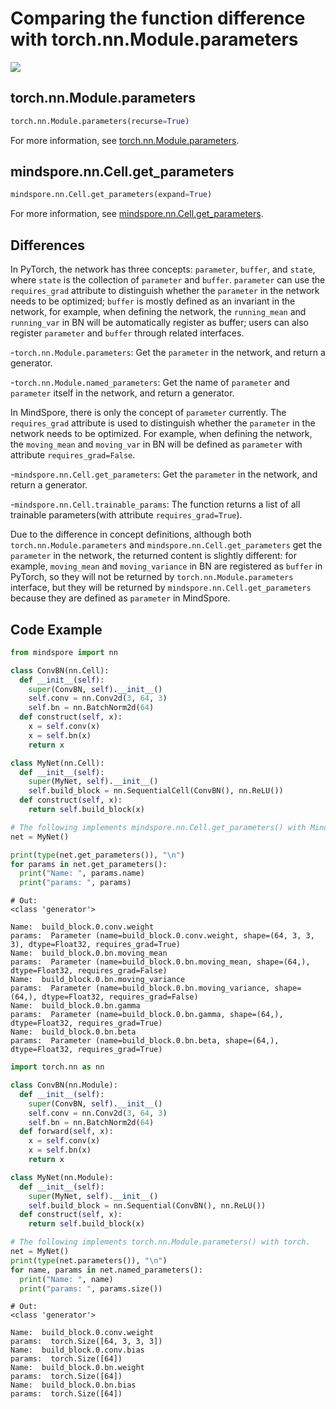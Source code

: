 # Comparing the function difference with torch.nn.Module.parameters

<a href="https://gitee.com/mindspore/docs/blob/master/docs/mindspore/migration_guide/source_en/api_mapping/pytorch_diff/GetParams.md" target="_blank"><img src="https://mindspore-website.obs.cn-north-4.myhuaweicloud.com/website-images/master/resource/_static/logo_source_en.png"></a>

## torch.nn.Module.parameters

```python
torch.nn.Module.parameters(recurse=True)
```

For more information, see [torch.nn.Module.parameters](https://pytorch.org/docs/1.5.0/nn.html#torch.nn.Module.parameters).

## mindspore.nn.Cell.get_parameters

```python
mindspore.nn.Cell.get_parameters(expand=True)
```

For more information, see [mindspore.nn.Cell.get_parameters](https://mindspore.cn/docs/api/en/master/api_python/nn/mindspore.nn.Cell.html#mindspore.nn.Cell.get_parameters).

## Differences

In PyTorch, the network has three concepts: `parameter`, `buffer`, and `state`, where `state` is the collection of `parameter` and `buffer`. `parameter` can use the `requires_grad` attribute to distinguish whether the `parameter` in the network needs to be optimized; `buffer` is mostly defined as an invariant in the network, for example, when defining the network, the `running_mean` and `running_var` in BN will be automatically register as buffer; users can also register `parameter` and `buffer` through related interfaces.

-`torch.nn.Module.parameters`: Get the `parameter` in the network, and return a generator.

-`torch.nn.Module.named_parameters`: Get the name of  `parameter` and  `parameter` itself in the network, and return a generator.

In MindSpore, there is only the concept of `parameter` currently. The `requires_grad` attribute is used to distinguish whether the `parameter` in the network needs to be optimized. For example, when defining the network, the `moving_mean` and `moving_var` in BN will be defined as `parameter` with attribute `requires_grad=False`.

-`mindspore.nn.Cell.get_parameters`: Get the `parameter` in the network, and return a generator.

-`mindspore.nn.Cell.trainable_params`: The function returns a list of all trainable parameters(with attribute `requires_grad=True`).

Due to the difference in concept definitions, although both `torch.nn.Module.parameters` and `mindspore.nn.Cell.get_parameters` get the `parameter` in the network, the returned content is slightly different: for example, `moving_mean` and `moving_variance`  in BN are registered as `buffer` in PyTorch, so they will not be returned by `torch.nn.Module.parameters` interface, but they will be returned by  `mindspore.nn.Cell.get_parameters` because they are defined as `parameter` in MindSpore.

## Code Example

```python
from mindspore import nn

class ConvBN(nn.Cell):
  def __init__(self):
    super(ConvBN, self).__init__()
    self.conv = nn.Conv2d(3, 64, 3)
    self.bn = nn.BatchNorm2d(64)
  def construct(self, x):
    x = self.conv(x)
    x = self.bn(x)
    return x

class MyNet(nn.Cell):
  def __init__(self):
    super(MyNet, self).__init__()
    self.build_block = nn.SequentialCell(ConvBN(), nn.ReLU())
  def construct(self, x):
    return self.build_block(x)

# The following implements mindspore.nn.Cell.get_parameters() with MindSpore.
net = MyNet()

print(type(net.get_parameters()), "\n")
for params in net.get_parameters():
  print("Name: ", params.name)
  print("params: ", params)
```

```text
# Out:
<class 'generator'>

Name:  build_block.0.conv.weight
params:  Parameter (name=build_block.0.conv.weight, shape=(64, 3, 3, 3), dtype=Float32, requires_grad=True)
Name:  build_block.0.bn.moving_mean
params:  Parameter (name=build_block.0.bn.moving_mean, shape=(64,), dtype=Float32, requires_grad=False)
Name:  build_block.0.bn.moving_variance
params:  Parameter (name=build_block.0.bn.moving_variance, shape=(64,), dtype=Float32, requires_grad=False)
Name:  build_block.0.bn.gamma
params:  Parameter (name=build_block.0.bn.gamma, shape=(64,), dtype=Float32, requires_grad=True)
Name:  build_block.0.bn.beta
params:  Parameter (name=build_block.0.bn.beta, shape=(64,), dtype=Float32, requires_grad=True)
```

```python
import torch.nn as nn

class ConvBN(nn.Module):
  def __init__(self):
    super(ConvBN, self).__init__()
    self.conv = nn.Conv2d(3, 64, 3)
    self.bn = nn.BatchNorm2d(64)
  def forward(self, x):
    x = self.conv(x)
    x = self.bn(x)
    return x

class MyNet(nn.Module):
  def __init__(self):
    super(MyNet, self).__init__()
    self.build_block = nn.Sequential(ConvBN(), nn.ReLU())
  def construct(self, x):
    return self.build_block(x)

# The following implements torch.nn.Module.parameters() with torch.
net = MyNet()
print(type(net.parameters()), "\n")
for name, params in net.named_parameters():
  print("Name: ", name)
  print("params: ", params.size())
```

```text
# Out:
<class 'generator'>

Name:  build_block.0.conv.weight
params:  torch.Size([64, 3, 3, 3])
Name:  build_block.0.conv.bias
params:  torch.Size([64])
Name:  build_block.0.bn.weight
params:  torch.Size([64])
Name:  build_block.0.bn.bias
params:  torch.Size([64])
```
